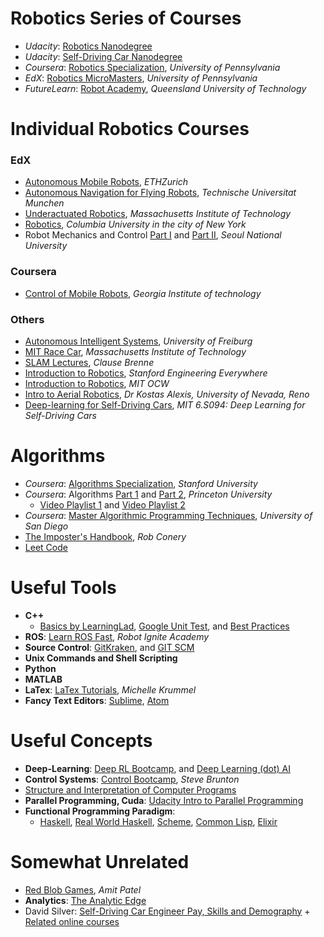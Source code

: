# Robotics Series of Courses

- _Udacity_: [Robotics Nanodegree][1]
- _Udacity_: [Self-Driving Car Nanodegree][2]
- _Coursera_: [Robotics Specialization][3], _University of Pennsylvania_
- _EdX_: [Robotics MicroMasters][4], _University of Pennsylvania_
- _FutureLearn_: [Robot Academy][5], _Queensland University of Technology_

# Individual Robotics Courses

### EdX
- [Autonomous Mobile Robots][21], _ETHZurich_
- [Autonomous Navigation for Flying Robots][22], _Technische Universitat Munchen_
- [Underactuated Robotics][23], _Massachusetts Institute of Technology_
- [Robotics][24], _Columbia University in the city of New York_
- Robot Mechanics and Control [Part I][25] and [Part II][26], _Seoul National University_

### Coursera
- [Control of Mobile Robots][27], _Georgia Institute of technology_

### Others
- [Autonomous Intelligent Systems][28], _University of Freiburg_
- [MIT Race Car][29], _Massachusetts Institute of Technology_
- [SLAM Lectures][30], _Clause Brenne_
- [Introduction to Robotics][31], _Stanford Engineering Everywhere_
- [Introduction to Robotics][33], _MIT OCW_
- [Intro to Aerial Robotics][43], _Dr Kostas Alexis, University of Nevada, Reno_
- [Deep-learning for Self-Driving Cars][48], _MIT 6.S094: Deep Learning for Self-Driving Cars_

# Algorithms
- _Coursera_: [Algorithms Specialization][6], _Stanford University_
- _Coursera_: Algorithms [Part 1][7] and [Part 2][8], _Princeton University_
  * [Video Playlist 1][9] and [Video Playlist 2][10]
- _Coursera_: [Master Algorithmic Programming Techniques][38], _University of San Diego_ 
- [The Imposter's Handbook][34], _Rob Conery_
- [Leet Code][36]

# Useful Tools

- **C++**
  * [Basics by LearningLad][11], [Google Unit Test][13], and [Best Practices][12]
- **ROS**: [Learn ROS Fast][14], _Robot Ignite Academy_
- **Source Control**: [GitKraken][15], and [GIT SCM][42]
- **Unix Commands and Shell Scripting**
- **Python**
- **MATLAB**
- **LaTex**: [LaTex Tutorials][32], _Michelle Krummel_
- **Fancy Text Editors**: [Sublime](https://www.sublimetext.com/), [Atom](atom.io)


# Useful Concepts
- **Deep-Learning**: [Deep RL Bootcamp][49], and [Deep Learning (dot) AI][50]
- **Control Systems**: [Control Bootcamp][19], _Steve Brunton_
- [Structure and Interpretation of Computer Programs][39]
- **Parallel Programming, Cuda**: [Udacity Intro to Parallel Programming][37]
- **Functional Programming Paradigm**: 
  * [Haskell][45], [Real World Haskell][47], [Scheme][44], [Common Lisp][46], [Elixir ][16]

# Somewhat Unrelated
- [Red Blob Games][35], _Amit Patel_
- **Analytics**: [The Analytic Edge][20]
- David Silver: [Self-Driving Car Engineer Pay, Skills and Demography][40] +  [Related online courses][41]
  
[1]: https://www.udacity.com/robotics
[2]: https://www.udacity.com/drive
[3]: https://www.coursera.org/specializations/robotics
[4]: https://www.edx.org/micromasters/pennx-robotics
[5]: http://robotacademy.net.au
[6]: https://www.coursera.org/specializations/algorithms
[7]: https://www.coursera.org/learn/algorithms-part1
[8]: https://www.coursera.org/learn/algorithms-part2
[9]: https://www.youtube.com/watch?v=8mYfZeHtdNc&list=PLxc4gS-_A5VDXUIOPkJkwQKYiT2T1t0I8
[10]: https://www.youtube.com/watch?v=zDUo8HTFwLo&list=PLxc4gS-_A5VDvP_9W8JJ04zk6m1qTolzG
[11]: https://www.youtube.com/watch?v=3fwKlU9AwSY&list=PLfVsf4Bjg79Cu5MYkyJ-u4SyQmMhFeC1C
[12]: http://shop.oreilly.com/product/0636920049814.do
[13]: https://github.com/google/googletest/blob/master/googletest/docs/Primer.md
[14]: http://www.theconstructsim.com/construct-learn-develop-robots-using-ros/robotigniteacademy_learnros/
[15]: https://www.youtube.com/channel/UCp06FAzrFalo3txskS1gCfA/playlists
[16]: https://elixir-lang.org/learning.html
[17]: https://www.udemy.com/elixir-for-beginners/
[18]: https://www.udemy.com/the-complete-elixir-and-phoenix-bootcamp-and-tutorial/
[19]: https://youtu.be/Pi7l8mMjYVE?list=PLMrJAkhIeNNR20Mz-VpzgfQs5zrYi085m
[20]: https://www.edx.org/course/analytics-edge-mitx-15-071x-3
[21]: https://www.edx.org/course/autonomous-mobile-robots-ethx-amrx-2
[22]: https://www.edx.org/course/autonomous-navigation-flying-robots-tumx-autonavx-0
[23]: https://www.edx.org/course/underactuated-robotics-mitx-6-832x-0
[24]: https://www.edx.org/course/robotics-columbiax-csmm-103x#!
[25]: https://www.edx.org/course/robot-mechanics-control-part-i-snux-snu446-345-1x
[26]: https://www.edx.org/course/robot-mechanics-control-part-ii-snux-snu446-345-2x
[27]: https://www.coursera.org/learn/mobile-robot
[28]: http://ais.informatik.uni-freiburg.de/teaching/ss16/robotics/index_en.php
[29]: https://mit-racecar.github.io
[30]: https://www.youtube.com/watch?v=B2qzYCeT9oQ&list=PLpUPoM7Rgzi_7YWn14Va2FODh7LzADBSm
[31]: https://see.stanford.edu/Course/CS223A
[32]: https://www.youtube.com/watch?v=SoDv0qhyysQ&index=1&list=PL1D4EAB31D3EBC449
[33]: https://ocw.mit.edu/courses/mechanical-engineering/2-12-introduction-to-robotics-fall-2005/lecture-notes/
[34]: https://bigmachine.io/products/the-imposters-handbook/
[35]: http://www.redblobgames.com/
[36]: http://leetcode.com 
[37]: https://classroom.udacity.com/courses/cs344]
[38]: https://www.coursera.org/specializations/data-structures-algorithms 
[39]: https://groups.csail.mit.edu/mac/classes/6.001/abelson-sussman-lectures/
[40]: https://medium.com/@paysa/self-driving-car-engineer-deep-dive-89b814f3ff04
[41]: https://medium.com/self-driving-cars/how-to-land-an-autonomous-vehicle-job-coursework-e7acc2bfe740
[42]: https://git-scm.com/book/en/v2
[43]: http://www.kostasalexis.com/introduction-to-aerial-robotics.html
[44]: http://htdp.org/2003-09-26/Book/curriculum.html
[45]: http://learnyouahaskell.com
[46]: http://gigamonkeys.com/book/
[47]: http://book.realworldhaskell.org/read/
[48]: http://selfdrivingcars.mit.edu/
[49]: https://people.eecs.berkeley.edu/~pabbeel/
[50]: https://deeplearning.ai
